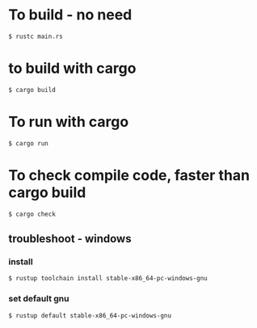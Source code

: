 # To build - no need
    $ rustc main.rs

# to build with cargo
    $ cargo build
# To run with cargo
    $ cargo run
# To check compile code, faster than cargo build
    $ cargo check

## troubleshoot - windows
### install
    $ rustup toolchain install stable-x86_64-pc-windows-gnu
### set default gnu
    $ rustup default stable-x86_64-pc-windows-gnu


